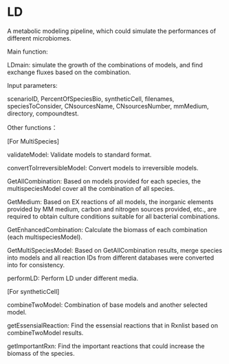 # LD
A metabolic modeling pipeline, which could simulate the performances of different microbiomes.


Main function:

LDmain:  simulate the growth of the combinations of models, and find exchange fluxes based on the combination.


Input parameters: 

scenarioID, PercentOfSpeciesBio, syntheticCell, filenames, speciesToConsider, CNsourcesName, CNsourcesNumber, mmMedium, directory, compoundtest.


Other functions：

[For MultiSpecies]

validateModel: Validate models to standard format.

convertToIrreversibleModel: Convert models to irreversible models.

GetAllCombination: Based on models provided for each species, the multispeciesModel cover all the combination of all species.

GetMedium: Based on EX reactions of all models, the inorganic elements provided by MM medium, carbon and nitrogen sources provided, etc., are required to obtain culture conditions suitable for all bacterial combinations. 

GetEnhancedCombination: Calculate the biomass of each combination (each multispeciesModel).

GetMultiSpeciesModel: Based on GetAllCombination results, merge species into models and all reaction IDs from different databases were converted into for consistency.

performLD: Perform LD under different media.

[For syntheticCell]

combineTwoModel: Combination of base models and another selected model. 

getEssensialReaction: Find the essensial reactions that in Rxnlist based on combineTwoModel results.

getImportantRxn: Find the important reactions that could increase the biomass of the species.


